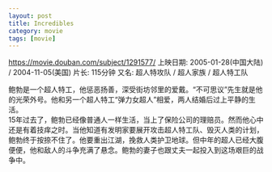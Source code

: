 ```yaml
---
layout: post
title: Incredibles
category: movie
tags: [movie]
---
```

https://movie.douban.com/subject/1291577/
上映日期: 2005-01-28(中国大陆) / 2004-11-05(美国)
片长: 115分钟
又名: 超人特攻队 / 超人家族 / 超人特工队  

鲍勃是一个超人特工，他惩恶扬善，深受街坊邻里的爱戴。“不可思议”先生就是他的光荣外号。他和另一个超人特工“弹力女超人”相爱，两人结婚后过上平静的生活。   
15年过去了，鲍勃已经像普通人一样生活，当上了保险公司的理赔员。然而他心中还是有着技痒之时。当他知道有发明家要展开攻击超人特工队、毁灭人类的计划，鲍勃终于按捺不住了。他要重出江湖，挽救人类护卫地球。但中年的超人已经大腹便便，他和敌人的斗争充满了悬念。鲍勃的妻子也跟丈夫一起投入到这场艰巨的战争中。  
